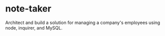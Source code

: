 # note-taker
Architect and build a solution for managing a company's employees using node, inquirer, and MySQL.
